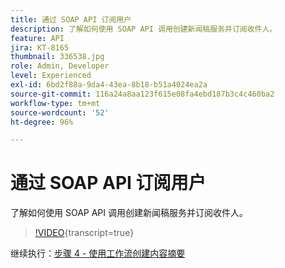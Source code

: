 ```yaml
---
title: 通过 SOAP API 订阅用户
description: 了解如何使用 SOAP API 调用创建新闻稿服务并订阅收件人。
feature: API
jira: KT-8165
thumbnail: 336538.jpg
role: Admin, Developer
level: Experienced
exl-id: 6bd2f88a-9da4-43ea-8b18-b51a4024ea2a
source-git-commit: 116a24a8aa123f615e08fa4ebd187b3c4c460ba2
workflow-type: tm+mt
source-wordcount: '52'
ht-degree: 96%

---
```


# 通过 SOAP API 订阅用户

了解如何使用 SOAP API 调用创建新闻稿服务并订阅收件人。

>[!VIDEO](https://video.tv.adobe.com/v/336538?quality=12&learn=on){transcript=true}

继续执行：[步骤 4 - 使用工作流创建内容摘要](/help/tutorial-use-soap-apis/create-article-alert-delivery-overview.md)
